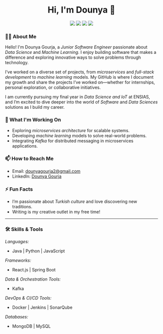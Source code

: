<h1 align="center">Hi, I'm Dounya 👋</h1>
<p align="center">
    <a href="https://www.linkedin.com/in/dounya-gourja-820217214/"><img src="https://img.shields.io/badge/linkedin-%230177B5?style=flat&logo=linkedin&logoColor=white"/></a>
    <a href="https://twitter.com/your_twitter_handle"><img src="https://img.shields.io/badge/twitter-%231FA1F1?style=flat&logo=twitter&logoColor=white"/></a>
    <a href="https://www.instagram.com/your_instagram_handle"><img src="https://img.shields.io/badge/instagram-%23E4415F?style=flat&logo=instagram&logoColor=white"/></a>
    <a href="https://github.com/your_github_username"><img src="https://img.shields.io/badge/github-%23181717?style=flat&logo=github&logoColor=white"/></a>
</p>

### 👩‍💻 About Me

Hello! I'm Dounya Gourja, a *Junior Software Engineer* passionate about *Data Science* and *Machine Learning*. I enjoy building software that makes a difference and exploring innovative ways to solve problems through technology.  

I’ve worked on a diverse set of projects, from *microservices* and *full-stack development* to *machine learning* models. My GitHub is where I document my growth and share the projects I’ve worked on—whether for internships, personal exploration, or collaborative initiatives.

I am currently pursuing my final year in *Data Science and IoT* at ENSIAS, and I’m excited to dive deeper into the world of *Software* and *Data  Sciences* solutions as I build my career.

### 🔭 What I'm Working On
- Exploring *microservices architecture* for scalable systems.
- Developing *machine learning* models to solve real-world problems.
- Integrating *Kafka* for distributed messaging in microservices applications.
  
### 📫 How to Reach Me
- Email: dounyagourja2@gmail.com
- LinkedIn: [Dounya Gourja](https://www.linkedin.com/in/dounya-gourja-820217214/)

### ⚡ Fun Facts
- I’m passionate about *Turkish culture* and love discovering new traditions.
- Writing is my creative outlet in my free time!

---

### 🛠 Skills & Tools

*Languages:*
- Java | Python | JavaScript

*Frameworks:*
- React.js | Spring Boot

*Data & Orchestration Tools:*
- Kafka

*DevOps & CI/CD Tools:*
- Docker | Jenkins | SonarQube

*Databases:*
- MongoDB | MySQL


